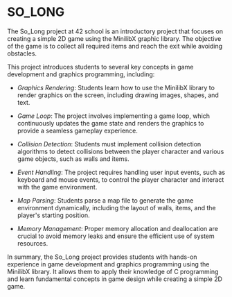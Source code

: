 # SO_LONG

The So_Long project at 42 school is an introductory project that focuses on creating a simple 2D game using the MinilibX graphic library. The objective of the game is to collect all required items and reach the exit while avoiding obstacles.

This project introduces students to several key concepts in game development and graphics programming, including:

- *Graphics Rendering*: Students learn how to use the MinilibX library to render graphics on the screen, including drawing images, shapes, and text.

- *Game Loop*: The project involves implementing a game loop, which continuously updates the game state and renders the graphics to provide a seamless gameplay experience.

- *Collision Detection*: Students must implement collision detection algorithms to detect collisions between the player character and various game objects, such as walls and items.

- *Event Handling*: The project requires handling user input events, such as keyboard and mouse events, to control the player character and interact with the game environment.

- *Map Parsing*: Students parse a map file to generate the game environment dynamically, including the layout of walls, items, and the player's starting position.

- *Memory Management*: Proper memory allocation and deallocation are crucial to avoid memory leaks and ensure the efficient use of system resources.

In summary, the So_Long project provides students with hands-on experience in game development and graphics programming using the MinilibX library. It allows them to apply their knowledge of C programming and learn fundamental concepts in game design while creating a simple 2D game.
